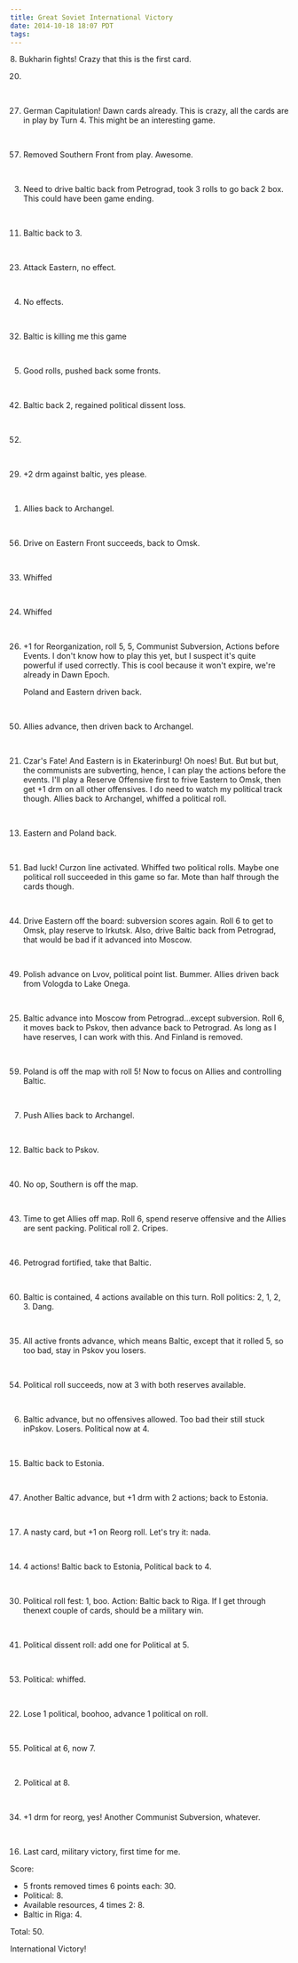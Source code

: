 ```yaml
---
title: Great Soviet International Victory
date: 2014-10-18 18:07 PDT
tags:
---
```


<div markdown="0">
8. Bukharin fights! Crazy that this is the first card.

<br>

20.

<br>

27. German Capitulation! Dawn cards already. This is crazy, all the
    cards are in play by Turn 4. This might be an interesting game.

<br>

57. Removed Southern Front from play. Awesome.

<br>

3. Need to drive baltic back from Petrograd, took 3 rolls to go back 2
box. This could have been game ending.

<br>

11. Baltic back to 3.

<br>

23. Attack Eastern, no effect.

<br>

4. No effects.

<br>

32. Baltic is killing me this game

<br>

5. Good rolls, pushed back some fronts.

<br>

42. Baltic back 2, regained political dissent loss.

<br>

52.

<br>

29. +2 drm against baltic, yes please.

<br>

1. Allies back to Archangel.

<br>

56. Drive on Eastern Front succeeds, back to Omsk.

<br>

33. Whiffed

<br>

24. Whiffed

<br>

26. +1 for Reorganization, roll 5, 5, Communist Subversion, Actions before
    Events. I don't know how to play this yet, but I suspect it's quite
    powerful if used correctly.  This is cool because it won't expire,
    we're already in Dawn Epoch.

    Poland and Eastern driven back.

<br>

50. Allies advance, then driven back to Archangel.

<br>

21. Czar's Fate! And Eastern is in Ekaterinburg! Oh noes! But. But
but but, the communists are subverting, hence, I can play the
actions before the events. I'll play a Reserve Offensive first
to frive Eastern to Omsk, then get +1 drm on all other
offensives. I do need to watch my political track though. Allies
back to Archangel, whiffed a political roll.

<br>

13. Eastern and Poland back.

<br>

51. Bad luck! Curzon line activated. Whiffed two political
rolls. Maybe one political roll succeeded in this game so
far. Mote than half through the cards though.

<br>

44. Drive Eastern off the board: subversion scores again.
Roll 6 to get to Omsk, play reserve to Irkutsk. Also,
drive Baltic back from Petrograd, that would be bad if
it advanced into Moscow.

<br>

49. Polish advance on Lvov, political point list.
Bummer. Allies driven back from Vologda to Lake
Onega.

<br>

25. Baltic advance into Moscow from
    Petrograd...except subversion. Roll 6, it moves
    back to Pskov, then advance back to Petrograd.
    As long as I have reserves, I can work with
    this. And Finland is removed.

<br>

59. Poland is off the map with roll 5! Now to
focus on Allies and controlling Baltic.

<br>

7. Push Allies back to Archangel.

<br>

12. Baltic back to Pskov.

<br>

40. No op, Southern is off the map.

<br>

43. Time to get Allies off map. Roll 6, spend
reserve offensive and the Allies are sent packing.
Political roll 2. Cripes.

<br>

46. Petrograd fortified, take that Baltic.

<br>

60. Baltic is contained, 4 actions available on
this turn. Roll politics: 2, 1, 2, 3. Dang.

<br>

35. All active fronts advance, which means
Baltic, except that it rolled 5, so too bad,
stay in Pskov you losers.

<br>

54. Political roll succeeds, now at 3 with
both reserves available.

<br>

6. Baltic advance, but no offensives
 allowed. Too bad their still stuck
 inPskov. Losers. Political now at 4.

<br>

15. Baltic back to Estonia.

<br>

47. Another Baltic advance, but +1 drm
with 2 actions; back to Estonia.

<br>

17. A nasty card, but +1 on Reorg roll.
Let's try it: nada.

<br>

14. 4 actions! Baltic back to Estonia,
Political back to 4.

<br>

30. Political roll fest: 1, boo. Action:
   Baltic back to Riga. If I get through
   thenext couple of cards, should be a
   military win.

<br>

41. Political dissent roll: add one
for Political at 5.

<br>

53. Political: whiffed.

<br>

22. Lose 1 political, boohoo, advance
1 political on roll.

<br>

55. Political at 6, now 7.

<br>

2. Political at 8.

<br>

34. +1 drm for reorg, yes! Another
Communist Subversion, whatever.

<br>

16. Last card, military victory,
first time for me.
</div>

Score:

* 5 fronts removed times 6 points
each: 30.
* Political: 8.
* Available resources, 4 times 2: 8.
* Baltic in Riga: 4.

Total: 50.

International Victory!
